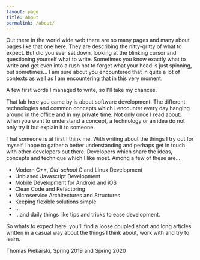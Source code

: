 ```yaml
---
layout: page
title: About
permalink: /about/
---
```

Out there in the world wide web there are so many pages and many about pages like that one here. They are describing the 
nitty-gritty of what to expect. But did you ever sat down, looking at the blinking cursor and questioning yourself what 
to write. Sometimes you know exactly what to write and get even into a rush not to forget what your head is just spinning, 
but sometimes... I am sure about you encountered that in quite a lot of contexts as well as I am encountering that in 
this very moment. 

A few first words I managed to write, so I'll take my chances.

That lab here you came by is about software development. The different technologies and common concepts which I 
encounter every day hanging around in the office and in my private time. Not only once I read about: when you want to 
understand a concept, a technology or an idea do not only try it but explain it to someone. 

That someone is at first I think me. With writing about the things I try out for myself I hope to gather a better 
understanding and perhaps get in touch with other developers out there. Developers which share the ideas, concepts and 
technique which I like most. Among a few of these are...

- Modern C++, *Old-school* C and Linux Development
- Unbiased Javascript Development
- Mobile Development for Android and iOS
- Clean Code and Refactoring
- Microservice Architectures and Structures
- Keeping flexible solutions simple
- ...
- ...and daily things like tips and tricks to ease development.

So whats to expect here, you'll find a loose coupled short and long articles written in a casual way about the 
things I think about, work with and try to learn.


Thomas Piekarski, Spring 2019 and Spring 2020
